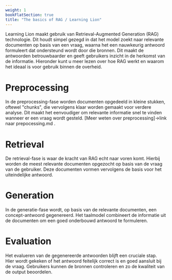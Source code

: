 ```yaml
---
weight: 1
bookFlatSection: true
title: "The basics of RAG / Learning Lion"
---
```


Learning Lion maakt gebruik van Retrieval-Augmented Generation (RAG) technologie. Dit houdt simpel gezegd in dat het model zoekt naar relevante documenten op basis van een vraag, waarna het een nauwkeurig antwoord formuleert dat ondersteund wordt door die bronnen. Dit maakt de antwoorden betrouwbaarder en geeft gebruikers inzicht in de herkomst van de informatie. Hieronder kunt u meer lezen over hoe RAG werkt en waarom het ideaal is voor gebruik binnen de overheid.

# Preprocessing
In de preprocessing-fase worden documenten opgedeeld in kleine stukken, oftewel "chunks", die vervolgens klaar worden gemaakt voor verdere analyse. Dit maakt het eenvoudiger om relevante informatie snel te vinden wanneer er een vraag wordt gesteld. [Meer weten over preprocessing]->link naar prepocessing.md .

# Retrieval
De retrieval-fase is waar de kracht van RAG echt naar voren komt. Hierbij worden de meest relevante documenten opgezocht op basis van de vraag van de gebruiker. Deze documenten vormen vervolgens de basis voor het uiteindelijke antwoord.

# Generation
In de generatie-fase wordt, op basis van de relevante documenten, een concept-antwoord gegenereerd. Het taalmodel combineert de informatie uit de documenten om een goed onderbouwd antwoord te formuleren.


# Evaluation
Het evalueren van de gegenereerde antwoorden blijft een cruciale stap. Hier wordt gekeken of het antwoord feitelijk correct is en goed aansluit bij de vraag. Gebruikers kunnen de bronnen controleren en zo de kwaliteit van de output beoordelen. 

